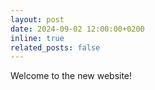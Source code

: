 ```yaml
---
layout: post
date: 2024-09-02 12:00:00+0200
inline: true
related_posts: false
---
```


Welcome to the new website!
